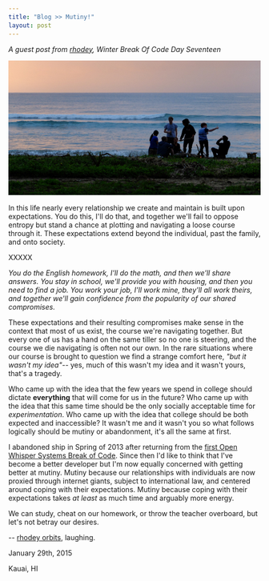 ```yaml
---
title: "Blog >> Mutiny!"
layout: post
---
```


*A guest post from [rhodey](https://twitter.com/notrhodey), Winter Break Of Code Day Seventeen*

<img src="/blog/images/wboc15-loners.jpg" class="nice" alt="wboc15 on the beach"/>

In this life nearly every relationship we create and maintain is built upon expectations. You do
this, I'll do that, and together we'll fail to oppose entropy but stand a chance at plotting and
navigating a loose course through it. These expectations extend beyond the individual, past the
family, and onto society.

XXXXX

*You do the English homework, I'll do the math, and then we'll share answers. You stay in school,
we'll provide you with housing, and then you need to find a job. You work your job, I'll work mine,
they'll all work theirs, and together we'll gain confidence from the popularity of our shared
compromises.*

These expectations and their resulting compromises make sense in the context that most of us exist,
the course we're navigating together. But every one of us has a hand on the same tiller so no one
is steering, and the course we die navigating is often not our own. In the rare situations where
our course is brought to question we find a strange comfort here, *"but it wasn't my idea"*-- yes,
much of this wasn't my idea and it wasn't yours, that's a tragedy.

Who came up with the idea that the few years we spend in college should dictate **everything** that
will come for us in the future? Who came up with the idea that this same time should be the only
socially acceptable time for *experimentation*. Who came up with the idea that college should be
both expected and inaccessible? It wasn't me and it wasn't you so what follows logically should be
mutiny or abandonment, it's all the same at first.

I abandoned ship in Spring of 2013 after returning from the [first Open Whisper Systems Break of Code](https://whispersystems.org/blog/spring-break-of-code/).
Since then I'd like to think that I've become a better developer but I'm now equally concerned with
getting better at mutiny. Mutiny because our relationships with individuals are now proxied through
internet giants, subject to international law, and centered around coping with their expectations.
Mutiny because coping with their expectations takes *at least* as much time and arguably more
energy.

We can study, cheat on our homework, or throw the teacher overboard, but let's not betray our desires.

-- [rhodey orbits](https://twitter.com/notrhodey), laughing.

January 29th, 2015

Kauai, HI

